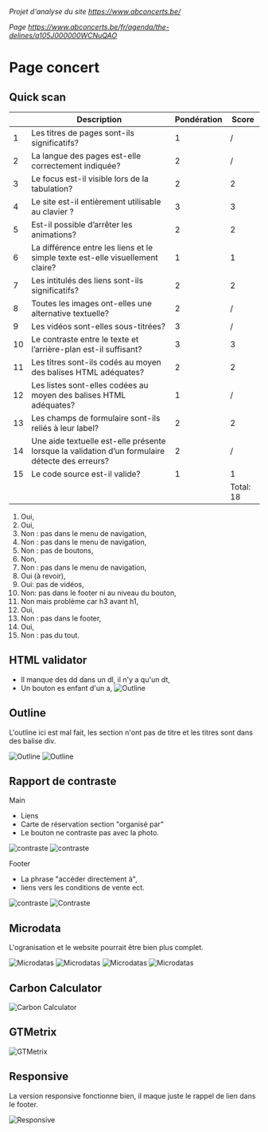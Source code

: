 _Projet d'analyse du site https://www.abconcerts.be/_

_Page https://www.abconcerts.be/fr/agenda/the-delines/a105J000000WCNuQAO_

# Page concert

## Quick scan

|     | Description                                                                                     | Pondération | Score     |
| --- | ----------------------------------------------------------------------------------------------- | ----------- | --------- |
| 1   | Les titres de pages sont-ils significatifs?                                                     | 1           | /         |
| 2   | La langue des pages est-elle correctement indiquée?                                             | 2           | /         |
| 3   | Le focus est-il visible lors de la tabulation?                                                  | 2           | 2         |
| 4   | Le site est-il entièrement utilisable au clavier ?                                              | 3           | 3         |
| 5   | Est-il possible d’arrêter les animations?                                                       | 2           | 2         |
| 6   | La différence entre les liens et le simple texte est-elle visuellement claire?                  | 1           | 1         |
| 7   | Les intitulés des liens sont-ils significatifs?                                                 | 2           | 2         |
| 8   | Toutes les images ont-elles une alternative textuelle?                                          | 2           | /         |
| 9   | Les vidéos sont-elles sous-titrées?                                                             | 3           | /         |
| 10  | Le contraste entre le texte et l’arrière-plan est-il suffisant?                                 | 3           | 3         |
| 11  | Les titres sont-ils codés au moyen des balises HTML adéquates?                                  | 2           | 2         |
| 12  | Les listes sont-elles codées au moyen des balises HTML adéquates?                               | 1           | /         |
| 13  | Les champs de formulaire sont-ils reliés à leur label?                                          | 2           | 2         |
| 14  | Une aide textuelle est-elle présente lorsque la validation d’un formulaire détecte des erreurs? | 2           | /         |
| 15  | Le code source est-il valide?                                                                   | 1           | 1         |
|     |                                                                                                 |             | Total: 18 |

1. Oui,
2. Oui,
3. Non : pas dans le menu de navigation,
4. Non : pas dans le menu de navigation,
5. Non : pas de boutons,
6. Non,
7. Non : pas dans le menu de navigation,
8. Oui (à revoir),
9. Oui: pas de vidéos,
10. Non: pas dans le footer ni au niveau du bouton,
11. Non mais problème car h3 avant h1,
12. Oui,
13. Non : pas dans le footer,
14. Oui,
15. Non : pas du tout.

## HTML validator

- Il manque des dd dans un dl, il n'y a qu'un dt,
- Un bouton es enfant d'un a,
  <!-- - Il manque des alt pour tous les partenaires.-->
  ![Outline](./img/html.png)

## Outline

L'outline ici est mal fait, les section n'ont pas de titre et les titres sont dans des balise div.

![Outline](./img/outline_html4.png)
![Outline](./img/outline_html5.png)

## Rapport de contraste

Main

- Liens
- Carte de réservation section "organisé par"
- Le bouton ne contraste pas avec la photo.

![contraste](./img/contraste/orga.png)
![contraste](./img/contraste/lien.png)

Footer

- La phrase "accéder directement à",
- liens vers les conditions de vente ect.

![contraste](./img/contraste/footer1.png)
![Contraste](./img/contraste/footer2.png)

## Microdata

L'ogranisation et le website pourrait être bien plus complet.

![Microdatas](./img/microdata/mirodatas%20event.png)
![Microdatas](./img/microdata/mirodatas%20general.png)
![Microdatas](./img/microdata/mirodatas%20orga.png)
![Microdatas](./img/microdata/mirodatas%20web.png)

## Carbon Calculator

![Carbon Calculator](./img/carbon_calculator.png)

## GTMetrix

![GTMetrix](./img/gt_metrix.png)

## Responsive

La version responsive fonctionne bien, il maque juste le rappel de lien dans le footer.

![Responsive](./img/footer_missing.png)
